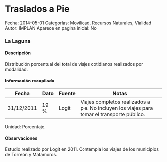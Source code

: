 Traslados a Pie
=====

Fecha: 2014-05-01
Categorías: Movilidad, Recursos Naturales, Vialidad
Autor: IMPLAN
Aparece en pagina inicial: No

### La Laguna

#### Descripción

Distribución porcentual del total de viajes cotidianos realizados por modalidad.

<!-- break -->

#### Información recopilada

<table class="table table-hover table-bordered matriz">
  <thead>
    <tr><th>Fecha</th><th>Dato</th><th>Fuente</th><th>Notas</th></tr>
  </thead>
  <tbody>
    <tr><td class="centrado">31/12/2011</td><td class="derecha">19 %</td><td>Logit</td><td>Viajes completos realizados a pie. No incluyen los viajes para tomar el transporte público.</td></tr>
  </tbody>
</table>

Unidad: Porcentaje.

#### Observaciones

Estudio realizado por Logit en 2011. Contempla los viajes de los municipios de Torreón y Matamoros.
